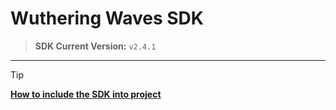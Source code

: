 # Wuthering Waves SDK

> **SDK Current Version:** `v2.4.1`

---

> [!TIP]
> [**How to include the SDK into project**](https://github.com/Encryqed/Dumper-7/blob/main/UsingTheSDK.md#including-the-sdk-into-the-project)
